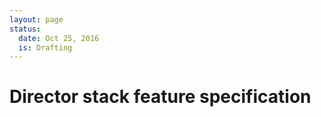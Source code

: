 ```yaml
---
layout: page
status:
  date: Oct 25, 2016
  is: Drafting
---
```


# Director stack feature specification
